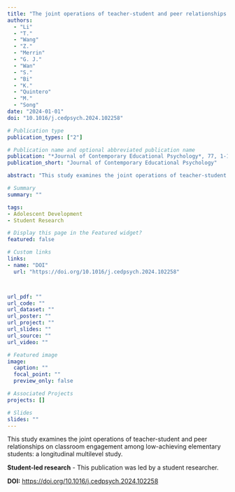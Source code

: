 ```yaml
---
title: "The joint operations of teacher-student and peer relationships on classroom engagement among low-achieving elementary students: A longitudinal multilevel study (Student-led research)"
authors:
  - "Li"
  - "T."
  - "Wang"
  - "Z."
  - "Merrin"
  - "G. J."
  - "Wan"
  - "S."
  - "Bi"
  - "K."
  - "Quintero"
  - "M."
  - "Song"
date: "2024-01-01"
doi: "10.1016/j.cedpsych.2024.102258"

# Publication type
publication_types: ["2"]

# Publication name and optional abbreviated publication name
publication: "*Journal of Contemporary Educational Psychology*, 77, 1-14"
publication_short: "Journal of Contemporary Educational Psychology"

abstract: "This study examines the joint operations of teacher-student and peer relationships on classroom engagement among low-achieving elementary students: a longitudinal multilevel study."

# Summary
summary: ""

tags:
- Adolescent Development
- Student Research

# Display this page in the Featured widget?
featured: false

# Custom links
links:
- name: "DOI"
  url: "https://doi.org/10.1016/j.cedpsych.2024.102258"



url_pdf: ""
url_code: ""
url_dataset: ""
url_poster: ""
url_project: ""
url_slides: ""
url_source: ""
url_video: ""

# Featured image
image:
  caption: ""
  focal_point: ""
  preview_only: false

# Associated Projects
projects: []

# Slides
slides: ""
---
```


This study examines the joint operations of teacher-student and peer relationships on classroom engagement among low-achieving elementary students: a longitudinal multilevel study.

**Student-led research** - This publication was led by a student researcher.

**DOI:** https://doi.org/10.1016/j.cedpsych.2024.102258

